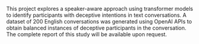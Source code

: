 This project explores a speaker-aware approach using transformer models to identify participants with deceptive intentions in text conversations.
A dataset of 200 English conversations was generated using OpenAI APIs to obtain balanced instances of deceptive participants in the conversation.
The complete report of this study will be available upon request.


